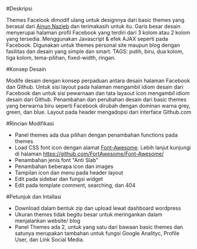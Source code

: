 #Deskripsi 

Themes Facelook dimodif ulang untuk designnya dari basic themes yang berasal dari <a href="http://nazieb.com/456/smells-like-facebook">Ainun Nazieb</a> dan terimakasih untuk itu. Garis besar desain menyerupai halaman profil Facebook yang terdiri dari 3 kolom atau 2 kolom yang tersedia. Menggunakan Javascript & efek AJAX seperti pada Facebook. Digunakan untuk themes personal site maupun blog dengan fasilitas dan desain yang simple dan smart.
TAGS: putih, biru, dua kolom, tiga kolom, tema-pilihan, fixed-width, ringan. 


#Konsep Desain 

Modife desain dengan konsep perpaduan antara desain halaman Facebook dan Github. Untuk sisi layout pada halaman mengambil idiom desain dari Facebook dan untuk sisi pewarnaan dan tata layaout icon mengambil idiom desain dari Github. Penambahan dan perubahan desain dari basic themes yang berwarna biru seperti Facebook dirubah dengan dominan warna grey, green, dan blue. Layout pada header mengadopsi dari interface Github.com

#Rincian Modifikasi

* Panel themes ada dua pilihan dengan penambahan functions pada themes
* Load CSS font icon dengan alamat <a href="http://netdna.bootstrapcdn.com/font-awesome/4.0.3/css/font-awesome.css">Font-Awesome</a>. Lebih lanjut kunjungi di halaman https://github.com/FortAwesome/Font-Awesome/
* Penambahan jenis font "Anti Slab"
* Penambahan beberapa icon dan images
* Tampilan icon dan menu pada header layout
* Edit pada sidebar dan fungsi widget
* Edit pada template comment, searching, dan 404

#Petunjuk dan Intallasi
* Download dalam bentuk zip dan upload lewat dashboard wordpress
* Ukuran themes tidak begitu besar untuk meringankan dalam menjalankan website/ blog
* Panel Themes ada 2, untuk yang satu dari bawaan basic themes dan satunya merupakan tambahan untuk fungsi Google Analityc, Profile User, dan Link Social Media.
